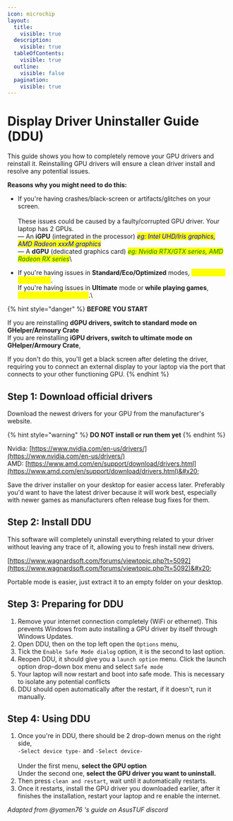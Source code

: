 ```yaml
---
icon: microchip
layout:
  title:
    visible: true
  description:
    visible: true
  tableOfContents:
    visible: true
  outline:
    visible: false
  pagination:
    visible: true
---
```


# Display Driver Uninstaller Guide (DDU)

This guide shows you how to completely remove your GPU drivers and reinstall it. Reinstalling GPU drivers will ensure a clean driver install and resolve any potential issues.

**Reasons why you might need to do this:**

* If you're having crashes/black-screen or artifacts/glitches on your screen.\
  \
  These issues could be caused by a faulty/corrupted GPU driver. Your laptop has 2 GPUs.\
  — An **iGPU** (integrated in the processor) _<mark style="color:blue;">eg: Intel UHD/Iris graphics, AMD Radeon xxxM graphics</mark>_\
  — A **dGPU** (dedicated graphics card) _<mark style="color:green;">eg: Nvidia RTX/GTX series, AMD Radeon RX series</mark>_\

* If you're having issues in **Standard/Eco/Optimized** modes, <mark style="color:yellow;">reinstall the iGPU driver</mark>.\
  If you're having issues in **Ultimate** mode or **while playing games**, <mark style="color:yellow;">reinstall the dGPU driver</mark>.\


{% hint style="danger" %}
**BEFORE YOU START**

If you are reinstalling **dGPU drivers, switch to standard mode on GHelper/Armoury Crate**\
If you are reinstalling **iGPU drivers, switch to ultimate mode on GHelper/Armoury Crate**,

If you don't do this, you'll get a black screen after deleting the driver, requiring you to connect an external display to your laptop via the port that connects to your other functioning GPU.
{% endhint %}

## Step 1: Download official drivers

Download the newest drivers for your GPU from the manufacturer's website.&#x20;

{% hint style="warning" %}
**DO NOT install or run them yet**
{% endhint %}

Nvidia: [https://www.nvidia.com/en-us/drivers/](https://www.nvidia.com/en-us/drivers/) \
AMD: [https://www.amd.com/en/support/download/drivers.html](https://www.amd.com/en/support/download/drivers.html)&#x20;

Save the driver installer on your desktop for easier access later. Preferably you'd want to have the latest driver because it will work best, especially with newer games as manufacturers often release bug fixes for them.

## Step 2: Install DDU

This software will completely uninstall everything related to your driver without leaving any trace of it, allowing you to fresh install new drivers.

&#x20;[https://www.wagnardsoft.com/forums/viewtopic.php?t=5092](https://www.wagnardsoft.com/forums/viewtopic.php?t=5092)&#x20;

Portable mode is easier,  just extract it to an empty folder on your desktop.

## Step 3: Preparing for DDU

1. Remove your internet connection completely (WiFi or ethernet). This prevents Windows from auto installing a GPU driver by itself through Windows Updates.
2. Open DDU, then on the top left open the `Options` menu,&#x20;
3. Tick the `Enable Safe Mode dialog` option, it is the second to last option.&#x20;
4. Reopen DDU, it should give you a `launch option` menu. Click the launch option drop-down box menu and select `Safe mode`
5. Your laptop will now restart and boot into safe mode. This is necessary to isolate any potential conflicts
6. DDU should open automatically after the restart, if it doesn't, run it manually.

## Step 4: Using DDU

1. Once you're in DDU, there should be 2 drop-down menus on the right side, \
   `-Select device type-` and `-Select device-`\
   \
   Under the first menu, **select the GPU option**\
   Under the second one, **select the GPU driver you want to uninstall.**&#x20;
2. Then press `clean and restart`, wait until it automatically restarts.&#x20;
3. Once it restarts, install the GPU driver you downloaded earlier, after it finishes the installation, restart your laptop and re enable the internet.



_Adapted from @yamen76 's guide on AsusTUF discord_



